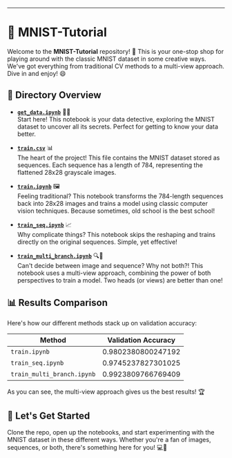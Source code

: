 
---

# 🎨 MNIST-Tutorial

Welcome to the **MNIST-Tutorial** repository! 🚀 This is your one-stop shop for playing around with the classic MNIST dataset in some creative ways. We've got everything from traditional CV methods to a multi-view approach. Dive in and enjoy! 😄

## 📂 Directory Overview

- **[`get_data.ipynb`](get_data.ipynb)** 🕵️‍♂️  
  Start here! This notebook is your data detective, exploring the MNIST dataset to uncover all its secrets. Perfect for getting to know your data better.

- **[`train.csv`](train.csv)** 📊  
  The heart of the project! This file contains the MNIST dataset stored as sequences. Each sequence has a length of 784, representing the flattened 28x28 grayscale images.

- **[`train.ipynb`](train.ipynb)** 🖼️  
  Feeling traditional? This notebook transforms the 784-length sequences back into 28x28 images and trains a model using classic computer vision techniques. Because sometimes, old school is the best school!

- **[`train_seq.ipynb`](train_seq.ipynb)** 📈  
  Why complicate things? This notebook skips the reshaping and trains directly on the original sequences. Simple, yet effective!

- **[`train_multi_branch.ipynb`](train_multi_branch.ipynb)** 🔍🔬  
  Can't decide between image and sequence? Why not both?! This notebook uses a multi-view approach, combining the power of both perspectives to train a model. Two heads (or views) are better than one!

## 📊 Results Comparison

Here's how our different methods stack up on validation accuracy:

| Method              | Validation Accuracy      |
|---------------------|--------------------------|
| `train.ipynb`       | 0.9802380800247192        |
| `train_seq.ipynb`   | 0.9745237827301025        |
| `train_multi_branch.ipynb` | 0.9923809766769409  |

As you can see, the multi-view approach gives us the best results! 🏆

## 🚀 Let's Get Started

Clone the repo, open up the notebooks, and start experimenting with the MNIST dataset in these different ways. Whether you're a fan of images, sequences, or both, there's something here for you! 💻🎉
